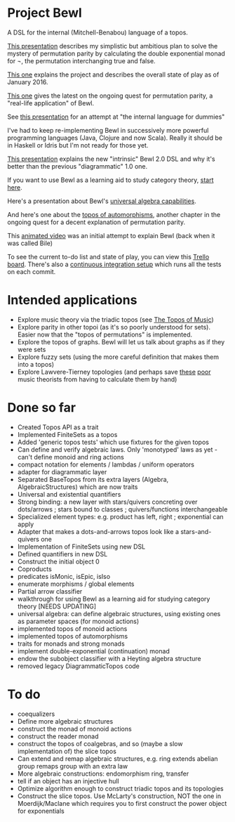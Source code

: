 # Project Bewl

A DSL for the internal (Mitchell-Benabou) language of a topos. 

[This presentation](https://github.com/fdilke/bewl/blob/master/notes/DoubleExponentialMonads.pdf) describes
my simplistic but ambitious plan to solve the mystery of permutation parity by calculating the double exponential
monad for ¬, the permutation interchanging true and false.

[This one](https://github.com/fdilke/bewl/blob/master/notes/StateOfTheBewlJan2016.pdf) explains the project and describes
the overall state of play as of January 2016.

[This one](https://github.com/fdilke/bewl/blob/master/notes/PartyingWithPermutations.pdf) gives the latest on the ongoing
quest for permutation parity, a "real-life application" of Bewl.

See [this presentation](https://www.evernote.com/shard/s141/sh/8e6b9d94-bc20-4fde-b2bf-9e844f486f76/d11244bad0729071fa00d19eaad312ce)
for an attempt at "the internal language for dummies"

I've had to keep re-implementing Bewl in successively more powerful programming languages (Java, Clojure and now Scala). 
Really it should be in Haskell or Idris but I'm not ready for those yet.

[This presentation](http://prezi.com/dwrz2mft3y-g/?utm_campaign=share&utm_medium=copy&rc=ex0share) explains the new "intrinsic" Bewl 2.0 DSL and why it's
 better than the previous "diagrammatic" 1.0 one.

If you want to use Bewl as a learning aid to study category theory, [start here](https://github.com/fdilke/bewl/blob/master/CommandLine.md).

Here's a presentation about Bewl's [universal algebra capabilities](https://github.com/fdilke/bewl/blob/master/notes/BewlUniversalAlgebra.pdf).

And here's one about the [topos of automorphisms](https://github.com/fdilke/bewl/blob/master/notes/ToposOfAutomorphisms.pdf), 
another chapter in the ongoing quest for a decent explanation of permutation parity.

This [animated video](http://www.youtube.com/watch/?v=nUwjGBHXKYs) was an initial attempt to explain Bewl (back when it was called Bile)

To see the current to-do list and state of play, you can view this [Trello board](https://trello.com/b/PfdnsRNl/bewl). There's also a 
[continuous integration setup](https://snap-ci.com/fdilke/bewl/branch/master) which runs all the tests on each commit.

# Intended applications

- Explore music theory via the triadic topos (see [The Topos of Music](http://link.springer.com/book/10.1007%2F978-3-0348-8141-8))
- Explore parity in other topoi (as it's so poorly understood for sets). Easier now that the
"topos of permutations" is implemented.
- Explore the topos of graphs. Bewl will let us talk about graphs as if they were sets
- Explore fuzzy sets (using the more careful definition that makes them into a topos)
- Explore Lawvere-Tierney topologies (and perhaps save [these](http://www.math.uchicago.edu/~may/VIGRE/VIGRE2007/REUPapers/FINALFULL/Bartlett.pdf) 
[poor](http://user.cs.tu-berlin.de/~noll/ToposOfTriads.pdf) music theorists from having to calculate them by hand)

# Done so far

- Created Topos API as a trait
- Implemented FiniteSets as a topos
- Added 'generic topos tests' which use fixtures for the given topos
- Can define and verify algebraic laws. Only 'monotyped' laws as yet - can't define monoid and ring actions 
- compact notation for elements / lambdas / uniform operators
- adapter for diagrammatic layer
- Separated BaseTopos from its extra layers (Algebra, AlgebraicStructures) which are now traits
- Universal and existential quantifiers
- Strong binding: a new layer with stars/quivers concreting over dots/arrows ; stars bound to classes ; quivers/functions interchangeable
- Specialized element types: e.g. product has left, right ; exponential can apply
- Adapter that makes a dots-and-arrows topos look like a stars-and-quivers one
- Implementation of FiniteSets using new DSL
- Defined quantifiers in new DSL
- Construct the initial object 0
- Coproducts
- predicates isMonic, isEpic, isIso
- enumerate morphisms / global elements
- Partial arrow classifier
- walkthrough for using Bewl as a learning aid for studying category theory [NEEDS UPDATING]
- universal algebra: can define algebraic structures, using existing ones as parameter spaces (for monoid actions)
- implemented topos of monoid actions
- implemented topos of automorphisms
- traits for monads and strong monads
- implement double-exponential (continuation) monad
- endow the subobject classifier with a Heyting algebra structure
- removed legacy DiagrammaticTopos code

# To do

- coequalizers
- Define more algebraic structures
- construct the monad of monoid actions
- construct the reader monad 
- construct the topos of coalgebras, and so (maybe a slow implementation of) the slice topos
- Can extend and remap algebraic structures, e.g. ring extends abelian group remaps group with an extra law
- More algebraic constructions: endomorphism ring, transfer
- tell if an object has an injective hull
- Optimize algorithm enough to construct triadic topos and its topologies
- Construct the slice topos. Use McLarty's construction, NOT the one in Moerdijk/Maclane which
requires you to first construct the power object for exponentials
